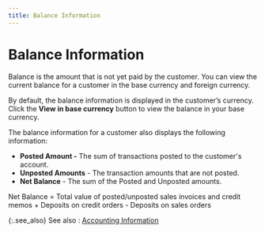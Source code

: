 ```yaml
---
title: Balance Information
---
```


# Balance Information


Balance is the amount that is not yet paid by the customer. You can  view the current balance for a customer in the base currency and foreign  currency.


By default, the balance information is displayed in the customer’s currency.  Click the **View in base currency**  button to view the balance in your base currency.


The balance information for a customer also displays the following information:

- **Posted 
 Amount -** The sum of transactions posted to the customer's account.
- **Unposted 
 Amounts** - The transaction amounts that are not posted.
- **Net 
 Balance** - The sum of the Posted and Unposted  amounts.



Net Balance = Total value of posted/unposted  sales invoices and credit memos + Deposits on credit orders - Deposits  on sales orders


{:.see_also}
See also
: [Accounting  Information]({{site.mc_baseurl}}/customer-details/accounting-information/accounting_information_content.html)
